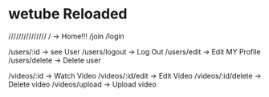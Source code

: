 # wetube Reloaded
///////////////
/ -> Home!!!
/join
/login

/users/:id -> see User
/users/logout -> Log Out
/users/edit -> Edit MY Profile
/users/delete -> Delete user

/videos/:id -> Watch Video
/videos/:id/edit -> Edit Video
/videos/:id/delete -> Delete video
/videos/upload -> Upload video
